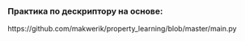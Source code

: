 <h3> Практика по дескриптору на основе:</h3>
https://github.com/makwerik/property_learning/blob/master/main.py